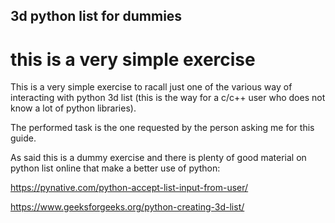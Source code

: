 ## 3d python list for dummies

# this is a very simple exercise 

This is a very simple exercise to racall just one of the various way of interacting with python 3d list (this is the way for a c/c++ user who does not know a lot of python libraries).

The performed task is the one requested by the person asking me for this guide.

As said this is a dummy exercise and there is plenty of good material on python list online that make a better use of python:

https://pynative.com/python-accept-list-input-from-user/

https://www.geeksforgeeks.org/python-creating-3d-list/
